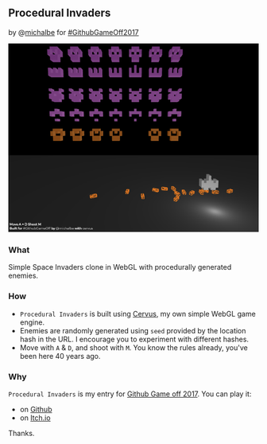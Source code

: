 Procedural Invaders
---
by @[michalbe](http://github.com/michalbe) for [#GithubGameOff2017](https://twitter.com/hashtag/GitHubGameOff?src=hash)

![screen.png](screen.png)


### What
Simple Space Invaders clone in WebGL with procedurally generated enemies.

### How
  - `Procedural Invaders` is built using [Cervus](https://github.com/michalbe/cervus), my own simple WebGL game engine.
  - Enemies are randomly generated using `seed` provided by the location hash in the URL. I encourage you to experiment with different hashes.
  - Move with `A` & `D`, and shoot with `M`. You know the rules already, you've been here 40 years ago.

### Why
`Procedural Invaders` is my entry for [Github Game off 2017](https://itch.io/jam/game-off-2017). You can play it:
  - on [Github](https://michalbe.github.io/procedural-invaders/)
  - on [Itch.io](https://michalbe.itch.io/procedural-invaders)

Thanks.
